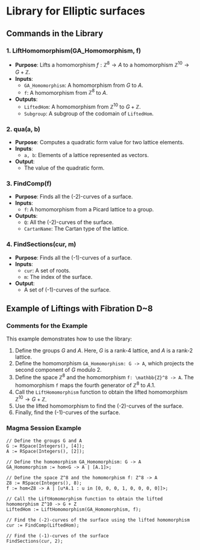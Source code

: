 # Library for Elliptic surfaces

## Commands in the Library

### 1. **LiftHomomorphism(GA_Homomorphism, f)**
- **Purpose**: Lifts a homomorphism $f: \mathbb{Z}^8 \to A$ to a homomorphism $\mathbb{Z}^{10} \to G + \mathbb{Z}$.
- **Inputs**:
  - `GA_Homomorphism`: A homomorphism from $G$ to $A$.
  - `f`: A homomorphism from $\mathbb{Z}^8$ to $A$.
- **Outputs**:
  - `LiftedHom`: A homomorphism from $\mathbb{Z}^{10}$ to $G + \mathbb{Z}$.
  - `Subgroup`: A subgroup of the codomain of `LiftedHom`.

### 2. **qua(a, b)**
- **Purpose**: Computes a quadratic form value for two lattice elements.
- **Inputs**:
  - `a, b`: Elements of a lattice represented as vectors.
- **Output**:
  - The value of the quadratic form.

### 3. **FindComp(f)**
- **Purpose**: Finds all the (-2)-curves of a surface.
- **Inputs**:
  - `f`: A homomorphism from a Picard lattice to a group.
- **Outputs**:
  - `Q`: All the (-2)-curves of the surface.
  - `CartanName`: The Cartan type of the lattice.

### 4. **FindSections(cur, m)**
- **Purpose**: Finds all the (-1)-curves of a surface.
- **Inputs**:
  - `cur`: A set of roots.
  - `m`: The index of the surface.
- **Output**:
  - A set of (-1)-curves of the surface.

## Example of Liftings with Fibration D~8

### Comments for the Example
This example demonstrates how to use the library:
1. Define the groups $G$ and $A$. Here, $G$ is a rank-4 lattice, and $A$ is a rank-2 lattice.
2. Define the homomorphism `GA_Homomorphism: G -> A`, which projects the second component of $G$ modulo 2.
3. Define the space $\mathbb{Z}^8$ and the homomorphism `f: \mathbb{Z}^8 -> A`. The homomorphism `f` maps the fourth generator of $\mathbb{Z}^8$ to $A.1$.
4. Call the `LiftHomomorphism` function to obtain the lifted homomorphism $\mathbb{Z}^{10} \to G + \mathbb{Z}$.
5. Use the lifted homomorphism to find the (-2)-curves of the surface.
6. Finally, find the (-1)-curves of the surface.

### Magma Session Example
```magma
// Define the groups G and A
G := RSpace(Integers(), [4]);
A := RSpace(Integers(), [2]);

// Define the homomorphism GA_Homomorphism: G -> A
GA_Homomorphism := hom<G -> A | [A.1]>;

// Define the space Z^8 and the homomorphism f: Z^8 -> A
Z8 := RSpace(Integers(), 8);
f := hom<Z8 -> A | [u*A.1 : u in [0, 0, 0, 1, 0, 0, 0, 0]]>;

// Call the LiftHomomorphism function to obtain the lifted homomorphism Z^10 -> G + Z
LiftedHom := LiftHomomorphism(GA_Homomorphism, f);

// Find the (-2)-curves of the surface using the lifted homomorphism
cur := FindComp(LiftedHom);

// Find the (-1)-curves of the surface
FindSections(cur, 2);
```


